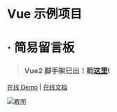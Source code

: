 # Vue 示例项目
# · 简易留言板

> ### Vue2 脚手架已出！戳[这里](https://github.com/kenberkeley/vue2-scaffold)!

[在线 Demo](https://kenberkeley.github.io/vue-demo/dist) | [在线文档](https://kenberkeley.github.io/vue-demo/docs/_book)

![截图](./screenshot.png)
